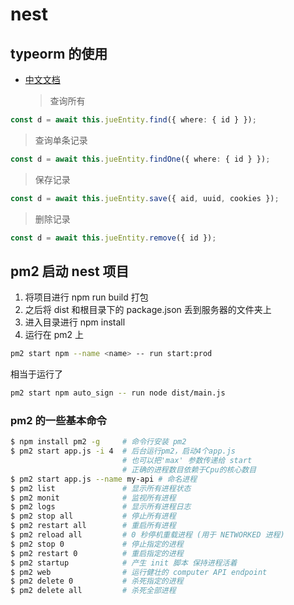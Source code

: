 # nest

## typeorm 的使用

- [中文文档](https://typeorm.biunav.com/zh/find-options.html#%E8%BF%9B%E9%98%B6%E9%80%89%E9%A1%B9)

  > 查询所有

```ts
const d = await this.jueEntity.find({ where: { id } });
```

> 查询单条记录

```ts
const d = await this.jueEntity.findOne({ where: { id } });
```

> 保存记录

```ts
const d = await this.jueEntity.save({ aid, uuid, cookies });
```

> 删除记录

```ts
const d = await this.jueEntity.remove({ id });
```

## pm2 启动 nest 项目

1. 将项目进行 npm run build 打包
2. 之后将 dist 和根目录下的 package.json 丢到服务器的文件夹上
3. 进入目录进行 npm install
4. 运行在 pm2 上

```bash
pm2 start npm --name <name> -- run start:prod
```

相当于运行了

```bash
pm2 start npm auto_sign -- run node dist/main.js
```

### pm2 的一些基本命令

```bash
$ npm install pm2 -g     # 命令行安装 pm2
$ pm2 start app.js -i 4  # 后台运行pm2，启动4个app.js
                         # 也可以把'max' 参数传递给 start
                         # 正确的进程数目依赖于Cpu的核心数目
$ pm2 start app.js --name my-api # 命名进程
$ pm2 list               # 显示所有进程状态
$ pm2 monit              # 监视所有进程
$ pm2 logs               # 显示所有进程日志
$ pm2 stop all           # 停止所有进程
$ pm2 restart all        # 重启所有进程
$ pm2 reload all         # 0 秒停机重载进程 (用于 NETWORKED 进程)
$ pm2 stop 0             # 停止指定的进程
$ pm2 restart 0          # 重启指定的进程
$ pm2 startup            # 产生 init 脚本 保持进程活着
$ pm2 web                # 运行健壮的 computer API endpoint
$ pm2 delete 0           # 杀死指定的进程
$ pm2 delete all         # 杀死全部进程

```
